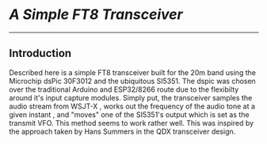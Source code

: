 # ***A Simple FT8 Transceiver***
---
## Introduction
Described here is a simple FT8 transceiver built for the 20m band using the Microchip dsPic 30F3012 and the ubiquitous SI5351.
The dspic was chosen over the traditional Arduino and ESP32/8266 route due to the flexibilty around it's input capture modules.
Simply put, the transceiver samples the audio stream from WSJT-X , works out the frequency of the audio tone at a given instant , 
and "moves" one of the SI5351's output which is set as the transmit VFO. This method seems to work rather well. This was inspired 
by the approach taken by Hans Summers in the QDX transceiver design.